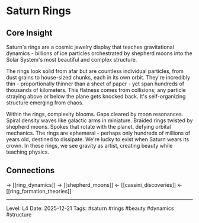 # Saturn Rings

## Core Insight
Saturn's rings are a cosmic jewelry display that teaches gravitational dynamics - billions of ice particles orchestrated by shepherd moons into the Solar System's most beautiful and complex structure.

The rings look solid from afar but are countless individual particles, from dust grains to house-sized chunks, each in its own orbit. They're incredibly thin - proportionally thinner than a sheet of paper - yet span hundreds of thousands of kilometers. This flatness comes from collisions; any particle straying above or below the plane gets knocked back. It's self-organizing structure emerging from chaos.

Within the rings, complexity blooms. Gaps cleared by moon resonances. Spiral density waves like galactic arms in miniature. Braided rings twisted by shepherd moons. Spokes that rotate with the planet, defying orbital mechanics. The rings are ephemeral - perhaps only hundreds of millions of years old, destined to dissipate. We're lucky to exist when Saturn wears its crown. In these rings, we see gravity as artist, creating beauty while teaching physics.

## Connections
→ [[ring_dynamics]]
→ [[shepherd_moons]]
← [[cassini_discoveries]]
← [[ring_formation_theories]]

---
Level: L4
Date: 2025-12-21
Tags: #saturn #rings #beauty #dynamics #structure